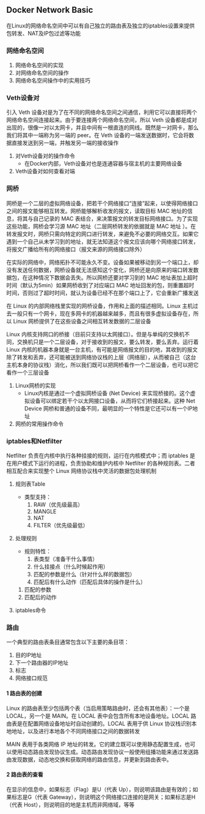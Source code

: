 ## Docker Network Basic
在Linux的网络命名空间中可以有自己独立的路由表及独立的iptables设置来提供包转发、NAT及IP包过滤等功能


### 网络命名空间
1. 网络命名空间的实现
1. 对网络命名空间的操作
1. 网络命名空间操作中的实用技巧

### Veth设备对
引入 Veth 设备对是为了在不同的网络命名空间之间通信，利用它可以直接将两个网络命名空间连接起来。由于要连接两个网络命名空间，所以 Veth 设备都是成对出现的，很像一对以太网卡，并且中间有一根直连的网线。既然是一对网卡，那么我们将其中一端称为另一端的 peer。在 Veth 设备的一端发送数据时，它会将数据直接发送到另一端，并触发另一端的接收操作

1. 对Veth设备对的操作命令
    - 在Docker内部，Veth设备对也是连通容器与宿主机的主要网络设备
1. Veth设备对如何查看对端

### 网桥
网桥是一个二层的虚拟网络设备，把若干个网络接口“连接”起来，以使得网络接口之间的报文能够相互转发。网桥能够解析收发的报文，读取目标 MAC 地址的信息，将其与自己记录的 MAC 表结合，来决策报文的转发目标网络接口。为了实现这些功能，网桥会学习源 MAC 地址（二层网桥转发的依据就是 MAC 地址 ）。在转发报文时，网桥只需向特定的网口进行转发，来避免不必要的网络交互。如果它遇到一个自己从未学习到的地址，就无法知道这个报文应该向哪个网络接口转发，将报文广播给所有的网络接口（报文来源的网络接口除外）

在实际的网络中，网络拓扑不可能永久不变。设备如果被移动到另一个端口上，却没有发送任何数据，网桥设备就无法感知这个变化，网桥还是向原来的端口转发数据包，在这种情况下数据会丢失。所以网桥还要对学习到的 MAC 地址表加上超时时间（默认为5min）如果网桥收到了对应端口 MAC 地址回发的包，则重置超时时间，否则过了超时时间，就认为设备已经不在那个端口上了，它会重新广播发送

在 Linux 的内部网络栈里实现的网桥设备，作用和上面的描述相同。Linux 主机过去一般只有一个网卡，现在多网卡的机器越来越多，而且有很多虚拟设备存在，所以 Linux 网桥提供了在这些设备之间相互转发数据的二层设备

Linux 内核支持网口的桥接（目前只支持以太网接口）。但是与单纯的交换机不同，交换机只是一个二层设备，对于接收到的报文，要么转发，要么丢弃。运行着 Linux 内核的机器本身就是一台主机，有可能是网络报文的目的地，其收到的报文除了转发和丢弃，还可能被送到网络协议栈的上层（网络层），从而被自己（这台主机本身的协议栈）消化，所以我们既可以把网桥看作一个二层设备，也可以把它看作一个三层设备

1. Linux网桥的实现
    - Linux内核是通过一个虚拟网桥设备 (Net Device) 来实现桥接的。这个虚拟设备可以绑定若干个以太网接口设备，从而将它们桥接起来。这种 Net Device 网桥和普通的设备不同，最明显的一个特性是它还可以有一个IP地址
1. 网桥的常用操作命令


### iptables和Netfilter
Netfilter 负责在内核中执行各种挂接的规则，运行在内核模式中；而  iptables 是在用户模式下运行的进程，负责协助和维护内核中 Netfilter 的各种规则表。二者相互配合来实现整个 Linux 网络协议栈中灵活的数据包处理机制

1. 规则表Table
    - 类型支持：
        1. RAW（优先级最高）
        1. MANGLE
        1. NAT
        1. FILTER（优先级最低）

1. 处理规则
    - 规则特性：
        1. 表类型（准备干什么事情）
        1. 什么挂接点（什么时候起作用）
        1. 匹配的参数是什么（针对什么样的数据包）
        1. 匹配后有什么动作（匹配后具体的操作是什么）
    1. 匹配的参数
    1. 匹配后的动作
1. iptables命令

### 路由
一个典型的路由表条目通常包含以下主要的条目项：
1. 目的IP地址
1. 下一个路由器的IP地址
1. 标志
1. 网络接口规范

#### 1 路由表的创建
Linux 的路由表至少包括两个表（当启用策略路由时，还会有其他表）：一个是 LOCAL，另一个是 MAIN。在 LOCAL 表中会包含所有本地设备地址。LOCAL 路由表是在配置网络设备地址时自动创建的。LOCAL 表用于供 Linux 协议栈识别本地地址，以及进行本地各个不同网络接口之间的数据转发

MAIN 表用于各类网络 IP 地址的转发。它的建立既可以使用静态配置生成，也可以使用动态路由发现协议生成。动态路由发现协议一般使用组播功能来通过发送路由发现数据，动态地交换和获取网络的路由信息，并更新到路由表中。

#### 2 路由表的查看
在显示的信息中，如果标志（Flag）是U（代表 Up），则说明该路由是有效的；如果标志是G（代表 Gateway），则说明这个网络接口连接的是网关；如果标志是H（代表 Host），则说明目的地是主机而非网络域，等等